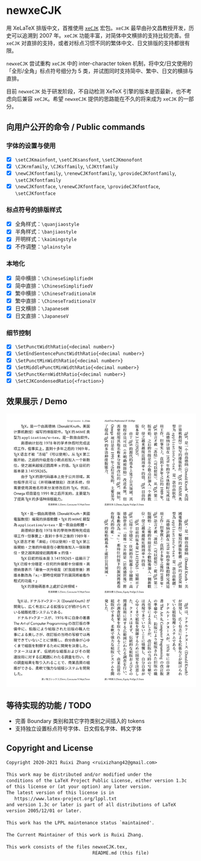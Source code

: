 # newxeCJK

用 XeLaTeX 排版中文，首推使用
[`xeCJK`](https://github.com/CTeX-org/ctex-kit/tree/master/xeCJK)
宏包。`xeCJK` 最早由孙文昌教授开发，历史可以追溯到 2007&nbsp;年。`xeCJK`
功能丰富，对简体中文横排的支持比较完善。但 `xeCJK`
对直排的支持，或者对标点习惯不同的繁体中文、日文排版的支持都很有限。

`newxeCJK` 尝试重构 `xeCJK` 中的 inter-character token
机制，将中文/日文使用的「全形/全角」标点符号细分为
5&nbsp;类，并试图同时支持简中、繁中、日文的横排与直排。

目前 `newxeCJK` 处于研发阶段，不自动检测 XeTeX
引擎的版本是否最新，也不考虑向后兼容 `xeCJK`。希望
`newxeCJK` 提供的思路能在不久的将来成为 `xeCJK` 的一部分。

## 向用户公开的命令 / Public commands

### 字体的设置与使用

- [x] `\setCJKmainfont`, `\setCJKsansfont`, `\setCJKmonofont`
- [x] `\CJKrmfamily`, `\CJKsffamily`, `\CJKttfamily`
- [x] `\newCJKfontfamily`, `\renewCJKfontfamily`, `\provideCJKfontfamily`, `\setCJKfontfamily`
- [x] `\newCJKfontface`, `\renewCJKfontface`, `\provideCJKfontface`, `\setCJKfontface`

### 标点符号的排版样式

- [x] 全角样式：`\quanjiaostyle`
- [x] 半角样式：`\banjiaostyle`
- [x] 开明样式：`\kaimingstyle`
- [x] 不作调整：`\plainstyle`

### 本地化

- [x] 简中横排：`\ChineseSimplifiedH`
- [x] 简中直排：`\ChineseSimplifiedV`
- [x] 繁中横排：`\ChineseTraditionalH`
- [x] 繁中直排：`\ChineseTraditionalV`
- [x] 日文横排：`\JapaneseH`
- [x] 日文直排：`\JapaneseV`

### 细节控制

- [x] `\SetPunctWidthRatio{<decimal number>}`
- [x] `\SetEndSentencePunctWidthRatio{<decimal number>}`
- [x] `\SetPunctMinWidthRatio{<decimal number>}`
- [x] `\SetMiddlePunctMinWidthRatio{<decimal number>}`
- [x] `\SetPunctKernWidthRatio{<decimal number>}`
- [x] `\SetCJKCondensedRatio{<fraction>}`

## 效果展示 / Demo

<img src="demo.svg" alt="demo">

## 等待实现的功能 / TODO

- 完善 Boundary 类别和其它字符类别之间插入的 tokens
- 支持独立设置标点符号字体、日文假名字体、韩文字体

## Copyright and License

    Copyright 2020-2021 Ruixi Zhang <ruixizhang42@gmail.com>
    
    This work may be distributed and/or modified under the
    conditions of the LaTeX Project Public License, either version 1.3c
    of this license or (at your option) any later version.
    The latest version of this license is in
       https://www.latex-project.org/lppl.txt
    and version 1.3c or later is part of all distributions of LaTeX
    version 2005/12/01 or later.
    
    This work has the LPPL maintenance status `maintained'.
    
    The Current Maintainer of this work is Ruixi Zhang.
    
    This work consists of the files newxeCJK.tex,
                                    README.md (this file)